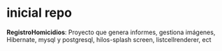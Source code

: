 # inicial repo

**RegistroHomicidios**: Proyecto que genera informes, gestiona imágenes, Hibernate, mysql y postgresql, hilos-splash screen, listcellrenderer, ect

